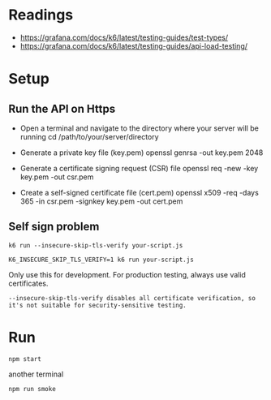 
# Readings

 - https://grafana.com/docs/k6/latest/testing-guides/test-types/
 - https://grafana.com/docs/k6/latest/testing-guides/api-load-testing/


# Setup

## Run the API on Https

 - Open a terminal and navigate to the directory where your server will be running
cd /path/to/your/server/directory

 - Generate a private key file (key.pem)
openssl genrsa -out key.pem 2048

 - Generate a certificate signing request (CSR) file
openssl req -new -key key.pem -out csr.pem

 - Create a self-signed certificate file (cert.pem)
openssl x509 -req -days 365 -in csr.pem -signkey key.pem -out cert.pem

## Self sign problem

```
k6 run --insecure-skip-tls-verify your-script.js
```

```
K6_INSECURE_SKIP_TLS_VERIFY=1 k6 run your-script.js
```

Only use this for development. For production testing, always use valid certificates.

```
--insecure-skip-tls-verify disables all certificate verification, so it's not suitable for security-sensitive testing.
```

# Run

```
npm start
```
another terminal
```
npm run smoke
```



